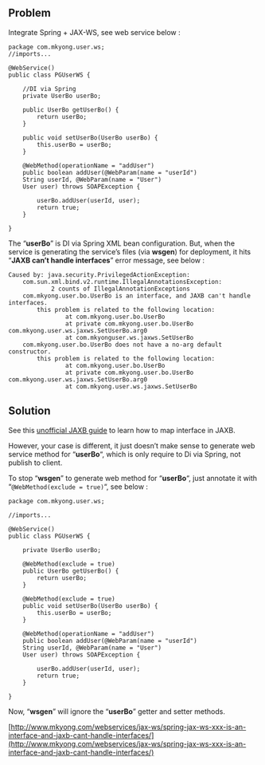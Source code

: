 ## Problem

Integrate Spring + JAX-WS, see web service below :

    package com.mkyong.user.ws;
    //imports...

    @WebService()
    public class PGUserWS {

        //DI via Spring
        private UserBo userBo;

        public UserBo getUserBo() {
            return userBo;
        }

        public void setUserBo(UserBo userBo) {
            this.userBo = userBo;
        }

        @WebMethod(operationName = "addUser")
        public boolean addUser(@WebParam(name = "userId")
        String userId, @WebParam(name = "User")
        User user) throws SOAPException {

            userBo.addUser(userId, user);
            return true;
        }

    }

The “**userBo**” is DI via Spring XML bean configuration. But, when the service is generating the service’s files (via **wsgen**) for deployment, it hits “**JAXB can’t handle interfaces**” error message, see below :

    Caused by: java.security.PrivilegedActionException:
    	com.sun.xml.bind.v2.runtime.IllegalAnnotationsException:
                2 counts of IllegalAnnotationExceptions
    	com.mkyong.user.bo.UserBo is an interface, and JAXB can't handle interfaces.
            this problem is related to the following location:
                    at com.mkyong.user.bo.UserBo
                    at private com.mkyong.user.bo.UserBo com.mkyong.user.ws.jaxws.SetUserBo.arg0
                    at com.mkyonguser.ws.jaxws.SetUserBo
    	com.mkyong.user.bo.UserBo does not have a no-arg default constructor.
            this problem is related to the following location:
                    at com.mkyong.user.bo.UserBo
                    at private com.mkyong.user.bo.UserBo com.mkyong.user.ws.jaxws.SetUserBo.arg0
                    at com.mkyong.user.ws.jaxws.SetUserBo

## Solution

See this [unofficial JAXB guide](http://jaxb.java.net/guide/Mapping_interfaces.html) to learn how to map interface in JAXB.

However, your case is different, it just doesn’t make sense to generate web service method for “**userBo**“, which is only require to Di via Spring, not publish to client.

To stop “**wsgen**” to generate web method for “**userBo**“, just annotate it with “`@WebMethod(exclude = true)`“, see below :

    package com.mkyong.user.ws;

    //imports...

    @WebService()
    public class PGUserWS {

        private UserBo userBo;

        @WebMethod(exclude = true)
        public UserBo getUserBo() {
            return userBo;
        }

        @WebMethod(exclude = true)
        public void setUserBo(UserBo userBo) {
            this.userBo = userBo;
        }

        @WebMethod(operationName = "addUser")
        public boolean addUser(@WebParam(name = "userId")
        String userId, @WebParam(name = "User")
        User user) throws SOAPException {

            userBo.addUser(userId, user);
            return true;
        }

    }

Now, “**wsgen**” will ignore the “**userBo**” getter and setter methods.

[http://www.mkyong.com/webservices/jax-ws/spring-jax-ws-xxx-is-an-interface-and-jaxb-cant-handle-interfaces/](http://www.mkyong.com/webservices/jax-ws/spring-jax-ws-xxx-is-an-interface-and-jaxb-cant-handle-interfaces/)
